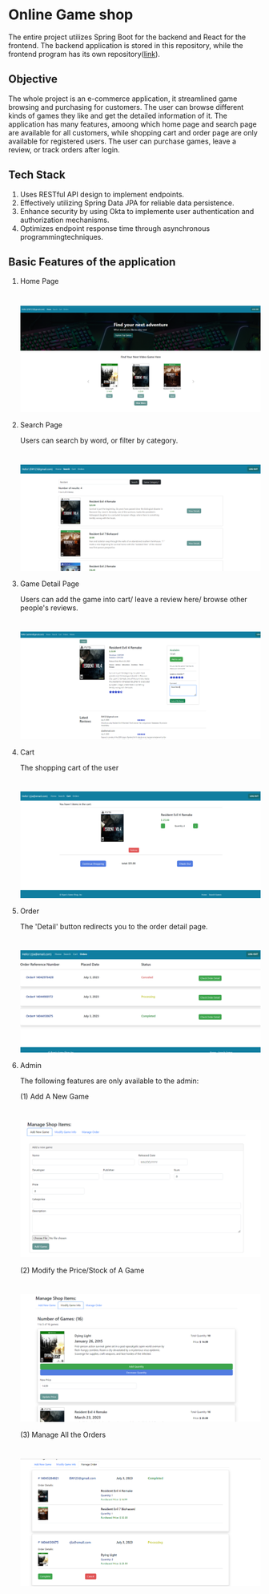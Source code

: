 # Online Game shop

The entire project utilizes Spring Boot for the backend and React for the frontend. The backend application is stored in this repository, while the frontend program has its own repository([link](https://github.com/betterrt/game-shop-frontend)).

## Objective

The whole project is an e-commerce application, it streamlined game browsing and purchasing for customers. The user can browse different kinds of games they like and get the detailed information of it. The application has many features, amoong which home page and search page are available for all customers, while shopping cart and order page are only available for registered users. The user can purchase games, leave a review, or track orders after login.

## Tech Stack
1. Uses RESTful API design to implement endpoints.  
2. Effectively utilizing Spring Data JPA for reliable data persistence.
3. Enhance security by using Okta to implemente user authentication and authorization mechanisms.
4. Optimizes endpoint response time through asynchronous programmingtechniques.

   
## Basic Features of the application
1. Home Page
    #  
     ![image](https://github.com/betterrt/game-shop-backend/blob/main/img/home.png)
2. Search Page
     
   Users can search by word, or filter by category.
   #  
   ![image](https://github.com/betterrt/game-shop-backend/blob/main/img/Search.png)
   
3. Game Detail Page
     
   Users can add the game into cart/ leave a review here/ browse other people's reviews.
   #  
   ![image](https://github.com/betterrt/game-shop-backend/blob/main/img/Details.png)
   
4. Cart
       
   The shopping cart of the user
   #  
   ![image](https://github.com/betterrt/game-shop-backend/blob/main/img/Cart.png)
   
5. Order
     
   The 'Detail' button redirects you to the order detail page.
   #  
   ![image](https://github.com/betterrt/game-shop-backend/blob/main/img/Orders.png)
   
6. Admin
     
   The following features are only available to the admin:
     
   (1) Add A New Game
   #  
   ![image](https://github.com/betterrt/game-shop-backend/blob/main/img/Admin-new.png)
   
   (2) Modify the Price/Stock of A Game
   #  
   ![image](https://github.com/betterrt/game-shop-backend/blob/main/img/Admin-modify.png)
   
   (3) Manage All the Orders
   #  
   ![image](https://github.com/betterrt/game-shop-backend/blob/main/img/Admin-order.png)


